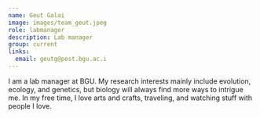 ```yaml
---
name: Geut Galai
image: images/team_geut.jpeg
role: labmanager
description: Lab manager
group: current
links:
  email: geutg@post.bgu.ac.i
---
```


I am a lab manager at BGU. My research interests mainly include evolution, ecology, and genetics, but biology will always find more ways to intrigue me. In my free time, I love arts and crafts, traveling, and watching stuff with people I love.


